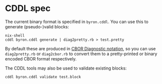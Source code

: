 # CDDL spec

The current binary format is specified in `byron.cddl`. You can use this
to generate (pseudo-)valid blocks:

```shell
nix-shell
cddl byron.cddl generate | diag2pretty.rb > test.pretty
```

By default these are produced in [CBOR Diagnostic
notation](https://tools.ietf.org/html/rfc7049#section-6), so you can use
`diag2pretty.rb` or `diag2cbor.rb` to convert them to a pretty-printed or binary
encoded CBOR format respectively.

The CDDL tools may also be used to validate existing blocks:

```shell
cddl byron.cddl validate test.block
```

